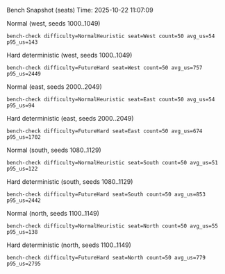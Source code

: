 Bench Snapshot (seats)
Time: 2025-10-22 11:07:09

Normal (west, seeds 1000..1049)
```
bench-check difficulty=NormalHeuristic seat=West count=50 avg_us=54 p95_us=143

```

Hard deterministic (west, seeds 1000..1049)
```
bench-check difficulty=FutureHard seat=West count=50 avg_us=757 p95_us=2449

```

Normal (east, seeds 2000..2049)
```
bench-check difficulty=NormalHeuristic seat=East count=50 avg_us=54 p95_us=94

```

Hard deterministic (east, seeds 2000..2049)
```
bench-check difficulty=FutureHard seat=East count=50 avg_us=674 p95_us=1702

```

Normal (south, seeds 1080..1129)
```
bench-check difficulty=NormalHeuristic seat=South count=50 avg_us=51 p95_us=122

```

Hard deterministic (south, seeds 1080..1129)
```
bench-check difficulty=FutureHard seat=South count=50 avg_us=853 p95_us=2442

```

Normal (north, seeds 1100..1149)
```
bench-check difficulty=NormalHeuristic seat=North count=50 avg_us=55 p95_us=138

```

Hard deterministic (north, seeds 1100..1149)
```
bench-check difficulty=FutureHard seat=North count=50 avg_us=779 p95_us=2795

```

